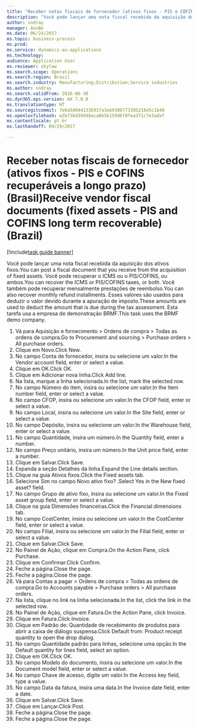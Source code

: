 ```yaml
--- 
title: "Receber notas fiscais de fornecedor (ativos fixos - PIS e COFINS recuperáveis a longo prazo) (Brasil)"
description: "Você pode lançar uma nota fiscal recebida da aquisição dos ativos fixos."
author: sndray
manager: AnnBe
ms.date: 06/24/2017
ms.topic: business-process
ms.prod: 
ms.service: dynamics-ax-applications
ms.technology: 
audience: Application User
ms.reviewer: shylaw
ms.search.scope: Operations
ms.search.region: Brazil
ms.search.industry: Manufacturing;Distribution;Service industries
ms.author: sndray
ms.search.validFrom: 2016-06-30
ms.dyn365.ops.version: AX 7.0.0
ms.translationtype: HT
ms.sourcegitcommit: 7e0a5d044133b917a3eb9386773205218e5c1b40
ms.openlocfilehash: e2bf3bd39d48aca0b5b159d6f8fea371c7e3adaf
ms.contentlocale: pt-br
ms.lasthandoff: 09/29/2017

---
```

# <a name="receive-vendor-fiscal-documents-fixed-assets---pis-and-cofins-long-term-recoverable-brazil"></a><span data-ttu-id="31fdc-103">Receber notas fiscais de fornecedor (ativos fixos - PIS e COFINS recuperáveis a longo prazo) (Brasil)</span><span class="sxs-lookup"><span data-stu-id="31fdc-103">Receive vendor fiscal documents (fixed assets - PIS and COFINS long term recoverable) (Brazil)</span></span>

[!include[task guide banner](../../includes/task-guide-banner.md)]

<span data-ttu-id="31fdc-104">Você pode lançar uma nota fiscal recebida da aquisição dos ativos fixos.</span><span class="sxs-lookup"><span data-stu-id="31fdc-104">You can post a fiscal document that you receive from the acquisition of fixed assets.</span></span> <span data-ttu-id="31fdc-105">Você pode recuperar o ICMS ou o PIS/COFINS, ou ambos.</span><span class="sxs-lookup"><span data-stu-id="31fdc-105">You can recover the ICMS or PIS/COFINS taxes, or both.</span></span> <span data-ttu-id="31fdc-106">Você também pode recuperar mensalmente prestações de reembolso.</span><span class="sxs-lookup"><span data-stu-id="31fdc-106">You can also recover monthly refund installments.</span></span> <span data-ttu-id="31fdc-107">Esses valores são usados para deduzir o valor devido durante a apuração de imposto.</span><span class="sxs-lookup"><span data-stu-id="31fdc-107">These amounts are used to deduct the amount that is due during the tax assessment.</span></span> <span data-ttu-id="31fdc-108">Esta tarefa usa a empresa de demonstração BRMF.</span><span class="sxs-lookup"><span data-stu-id="31fdc-108">This task uses the BRMF demo company.</span></span>

1. <span data-ttu-id="31fdc-109">Vá para Aquisição e fornecimento > Ordens de compra > Todas as ordens de compra.</span><span class="sxs-lookup"><span data-stu-id="31fdc-109">Go to Procurement and sourcing > Purchase orders > All purchase orders.</span></span>
2. <span data-ttu-id="31fdc-110">Clique em Novo.</span><span class="sxs-lookup"><span data-stu-id="31fdc-110">Click New.</span></span>
3. <span data-ttu-id="31fdc-111">No campo Conta de fornecedor, insira ou selecione um valor.</span><span class="sxs-lookup"><span data-stu-id="31fdc-111">In the Vendor account field, enter or select a value.</span></span>
4. <span data-ttu-id="31fdc-112">Clique em OK.</span><span class="sxs-lookup"><span data-stu-id="31fdc-112">Click OK.</span></span>
5. <span data-ttu-id="31fdc-113">Clique em Adicionar nova linha.</span><span class="sxs-lookup"><span data-stu-id="31fdc-113">Click Add line.</span></span>
6. <span data-ttu-id="31fdc-114">Na lista, marque a linha selecionada.</span><span class="sxs-lookup"><span data-stu-id="31fdc-114">In the list, mark the selected row.</span></span>
7. <span data-ttu-id="31fdc-115">No campo Número do item, insira ou selecione um valor.</span><span class="sxs-lookup"><span data-stu-id="31fdc-115">In the Item number field, enter or select a value.</span></span>
8. <span data-ttu-id="31fdc-116">No campo CFOP, insira ou selecione um valor.</span><span class="sxs-lookup"><span data-stu-id="31fdc-116">In the CFOP field, enter or select a value.</span></span>
9. <span data-ttu-id="31fdc-117">No campo Local, insira ou selecione um valor.</span><span class="sxs-lookup"><span data-stu-id="31fdc-117">In the Site field, enter or select a value.</span></span>
10. <span data-ttu-id="31fdc-118">No campo Depósito, insira ou selecione um valor.</span><span class="sxs-lookup"><span data-stu-id="31fdc-118">In the Warehouse field, enter or select a value.</span></span>
11. <span data-ttu-id="31fdc-119">No campo Quantidade, insira um número.</span><span class="sxs-lookup"><span data-stu-id="31fdc-119">In the Quantity field, enter a number.</span></span>
12. <span data-ttu-id="31fdc-120">No campo Preço unitário, insira um número.</span><span class="sxs-lookup"><span data-stu-id="31fdc-120">In the Unit price field, enter a number.</span></span>
13. <span data-ttu-id="31fdc-121">Clique em Salvar.</span><span class="sxs-lookup"><span data-stu-id="31fdc-121">Click Save.</span></span>
14. <span data-ttu-id="31fdc-122">Expanda a seção Detalhes da linha.</span><span class="sxs-lookup"><span data-stu-id="31fdc-122">Expand the Line details section.</span></span>
15. <span data-ttu-id="31fdc-123">Clique na guia Ativos fixos.</span><span class="sxs-lookup"><span data-stu-id="31fdc-123">Click the Fixed assets tab.</span></span>
16. <span data-ttu-id="31fdc-124">Selecione Sim no campo Novo ativo fixo? .</span><span class="sxs-lookup"><span data-stu-id="31fdc-124">Select Yes in the New fixed asset? field.</span></span>
17. <span data-ttu-id="31fdc-125">No campo Grupo de ativo fixo, insira ou selecione um valor.</span><span class="sxs-lookup"><span data-stu-id="31fdc-125">In the Fixed asset group field, enter or select a value.</span></span>
18. <span data-ttu-id="31fdc-126">Clique na guia Dimensões financeiras.</span><span class="sxs-lookup"><span data-stu-id="31fdc-126">Click the Financial dimensions tab.</span></span>
19. <span data-ttu-id="31fdc-127">No campo CostCenter, insira ou selecione um valor.</span><span class="sxs-lookup"><span data-stu-id="31fdc-127">In the CostCenter field, enter or select a value.</span></span>
20. <span data-ttu-id="31fdc-128">No campo Filial, insira ou selecione um valor.</span><span class="sxs-lookup"><span data-stu-id="31fdc-128">In the Filial field, enter or select a value.</span></span>
21. <span data-ttu-id="31fdc-129">Clique em Salvar.</span><span class="sxs-lookup"><span data-stu-id="31fdc-129">Click Save.</span></span>
22. <span data-ttu-id="31fdc-130">No Painel de Ação, clique em Compra.</span><span class="sxs-lookup"><span data-stu-id="31fdc-130">On the Action Pane, click Purchase.</span></span>
23. <span data-ttu-id="31fdc-131">Clique em Confirmar.</span><span class="sxs-lookup"><span data-stu-id="31fdc-131">Click Confirm.</span></span>
24. <span data-ttu-id="31fdc-132">Feche a página.</span><span class="sxs-lookup"><span data-stu-id="31fdc-132">Close the page.</span></span>
25. <span data-ttu-id="31fdc-133">Feche a página.</span><span class="sxs-lookup"><span data-stu-id="31fdc-133">Close the page.</span></span>
26. <span data-ttu-id="31fdc-134">Vá para Contas a pagar > Ordens de compra > Todas as ordens de compra.</span><span class="sxs-lookup"><span data-stu-id="31fdc-134">Go to Accounts payable > Purchase orders > All purchase orders.</span></span>
27. <span data-ttu-id="31fdc-135">Na lista, clique no link na linha selecionada.</span><span class="sxs-lookup"><span data-stu-id="31fdc-135">In the list, click the link in the selected row.</span></span>
28. <span data-ttu-id="31fdc-136">No Painel de Ação, clique em Fatura.</span><span class="sxs-lookup"><span data-stu-id="31fdc-136">On the Action Pane, click Invoice.</span></span>
29. <span data-ttu-id="31fdc-137">Clique em Fatura.</span><span class="sxs-lookup"><span data-stu-id="31fdc-137">Click Invoice.</span></span>
30. <span data-ttu-id="31fdc-138">Clique em Padrão de: Quantidade de recebimento de produtos para abrir a caixa de diálogo suspensa.</span><span class="sxs-lookup"><span data-stu-id="31fdc-138">Click Default from: Product receipt quantity to open the drop dialog.</span></span>
31. <span data-ttu-id="31fdc-139">No campo Quantidade padrão para linhas, selecione uma opção.</span><span class="sxs-lookup"><span data-stu-id="31fdc-139">In the Default quantity for lines field, select an option.</span></span>
32. <span data-ttu-id="31fdc-140">Clique em OK.</span><span class="sxs-lookup"><span data-stu-id="31fdc-140">Click OK.</span></span>
33. <span data-ttu-id="31fdc-141">No campo Modelo do documento, insira ou selecione um valor.</span><span class="sxs-lookup"><span data-stu-id="31fdc-141">In the Document model field, enter or select a value.</span></span>
34. <span data-ttu-id="31fdc-142">No campo Chave de acesso, digite um valor.</span><span class="sxs-lookup"><span data-stu-id="31fdc-142">In the Access key field, type a value.</span></span>
35. <span data-ttu-id="31fdc-143">No campo Data da fatura, insira uma data.</span><span class="sxs-lookup"><span data-stu-id="31fdc-143">In the Invoice date field, enter a date.</span></span>
36. <span data-ttu-id="31fdc-144">Clique em Salvar.</span><span class="sxs-lookup"><span data-stu-id="31fdc-144">Click Save.</span></span>
37. <span data-ttu-id="31fdc-145">Clique em Lançar.</span><span class="sxs-lookup"><span data-stu-id="31fdc-145">Click Post.</span></span>
38. <span data-ttu-id="31fdc-146">Feche a página.</span><span class="sxs-lookup"><span data-stu-id="31fdc-146">Close the page.</span></span>
39. <span data-ttu-id="31fdc-147">Feche a página.</span><span class="sxs-lookup"><span data-stu-id="31fdc-147">Close the page.</span></span>


